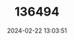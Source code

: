 ---
title: "136494"
category: "Sturnira oporaphilum"
draft: false
date: 2024-02-22 13:03:51
languages:
  English: ["Tschudi's Yellow-shouldered Bat"]
---